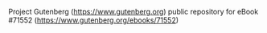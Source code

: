 Project Gutenberg (https://www.gutenberg.org) public repository
for eBook #71552 (https://www.gutenberg.org/ebooks/71552)
